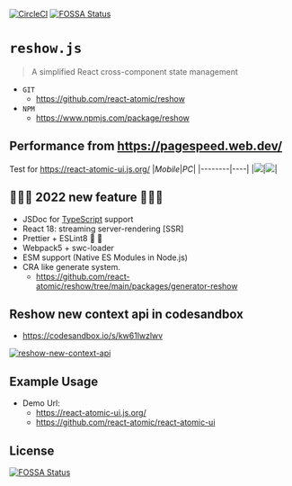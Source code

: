[![CircleCI](https://circleci.com/gh/react-atomic/reshow/tree/main.svg?style=svg)](https://circleci.com/gh/react-atomic/reshow/tree/main)
[![FOSSA Status](https://app.fossa.com/api/projects/git%2Bgithub.com%2Freact-atomic%2Freshow.svg?type=shield)](https://app.fossa.com/projects/git%2Bgithub.com%2Freact-atomic%2Freshow?ref=badge_shield)

# `reshow.js`
> A simplified React cross-component state management
   * `GIT`
      * https://github.com/react-atomic/reshow
   * `NPM`
      * https://www.npmjs.com/package/reshow

## Performance from https://pagespeed.web.dev/
Test for https://react-atomic-ui.js.org/
|*Mobile*|*PC*|
|--------|----|
|<img src="https://user-images.githubusercontent.com/1877738/186853514-0e95a881-6378-49b9-b780-cffa56d9c0a7.png">|<img src="https://user-images.githubusercontent.com/1877738/186853511-b3026349-1f96-47c6-b9e7-1c44c7c62efc.png">|


## 🍬🍬🍬 2022 new feature 🍬🍬🍬
* JSDoc for [TypeScript](https://www.typescriptlang.org/docs/handbook/jsdoc-supported-types.html) support
* React 18: streaming server-rendering [SSR]
* Prettier + ESLint8  🎉 🎉
* Webpack5 + swc-loader
* ESM support (Native ES Modules in Node.js)
* CRA like generate system.
   * https://github.com/react-atomic/reshow/tree/main/packages/generator-reshow 


## Reshow new context api in codesandbox
* https://codesandbox.io/s/kw61lwzlwv

[<img style="max-width: 100%" alt="reshow-new-context-api" src="https://user-images.githubusercontent.com/1877738/69008910-d9a7a180-098a-11ea-8793-6cbad1b17b8b.png">](https://codesandbox.io/s/kw61lwzlwv)

## Example Usage
* Demo Url:
   * https://react-atomic-ui.js.org/
   * https://github.com/react-atomic/react-atomic-ui

## License
[![FOSSA Status](https://app.fossa.com/api/projects/git%2Bgithub.com%2Freact-atomic%2Freshow.svg?type=large)](https://app.fossa.com/projects/git%2Bgithub.com%2Freact-atomic%2Freshow?ref=badge_large)
